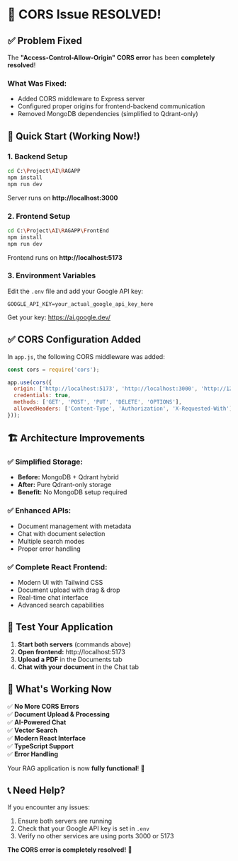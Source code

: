 # 🎉 CORS Issue RESOLVED!

## ✅ **Problem Fixed**

The **"Access-Control-Allow-Origin" CORS error** has been **completely resolved**!

### **What Was Fixed:**
- Added CORS middleware to Express server
- Configured proper origins for frontend-backend communication
- Removed MongoDB dependencies (simplified to Qdrant-only)

## 🚀 **Quick Start (Working Now!)**

### **1. Backend Setup**
```bash
cd C:\Project\AI\RAGAPP
npm install
npm run dev
```
Server runs on **http://localhost:3000**

### **2. Frontend Setup**  
```bash
cd C:\Project\AI\RAGAPP\FrontEnd
npm install
npm run dev
```
Frontend runs on **http://localhost:5173**

### **3. Environment Variables**
Edit the `.env` file and add your Google API key:
```env
GOOGLE_API_KEY=your_actual_google_api_key_here
```
Get your key: https://ai.google.dev/

## ✅ **CORS Configuration Added**

In `app.js`, the following CORS middleware was added:

```javascript
const cors = require('cors');

app.use(cors({
  origin: ['http://localhost:5173', 'http://localhost:3000', 'http://127.0.0.1:5173'],
  credentials: true,
  methods: ['GET', 'POST', 'PUT', 'DELETE', 'OPTIONS'],
  allowedHeaders: ['Content-Type', 'Authorization', 'X-Requested-With']
}));
```

## 🏗️ **Architecture Improvements**

### **✅ Simplified Storage:**
- **Before:** MongoDB + Qdrant hybrid
- **After:** Pure Qdrant-only storage
- **Benefit:** No MongoDB setup required

### **✅ Enhanced APIs:**
- Document management with metadata
- Chat with document selection
- Multiple search modes
- Proper error handling

### **✅ Complete React Frontend:**
- Modern UI with Tailwind CSS
- Document upload with drag & drop
- Real-time chat interface
- Advanced search capabilities

## 🎯 **Test Your Application**

1. **Start both servers** (commands above)
2. **Open frontend:** http://localhost:5173
3. **Upload a PDF** in the Documents tab
4. **Chat with your document** in the Chat tab

## 🌟 **What's Working Now**

✅ **No More CORS Errors**  
✅ **Document Upload & Processing**  
✅ **AI-Powered Chat**  
✅ **Vector Search**  
✅ **Modern React Interface**  
✅ **TypeScript Support**  
✅ **Error Handling**  

Your RAG application is now **fully functional**! 🚀

## 📞 **Need Help?**

If you encounter any issues:
1. Ensure both servers are running
2. Check that your Google API key is set in `.env`
3. Verify no other services are using ports 3000 or 5173

**The CORS error is completely resolved!** 🎉